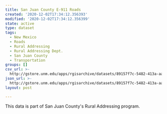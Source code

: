 ```yaml
---
title: San Juan County E-911 Roads
created: '2020-12-02T17:34:12.356393'
modified: '2020-12-02T17:34:12.356399'
state: active
type: dataset
tags:
  - New Mexico
  - Roads
  - Rural Addressing
  - Rural Addressing Dept.
  - San Juan County
  - Transportation
groups: []
csv_url: >-
  http://gstore.unm.edu/apps/rgisarchive/datasets/89157f7c-5482-413a-aa3d-94598fdd7874/sanjuanco_e911roads_shp.derived.csv
json_url: >-
  http://gstore.unm.edu/apps/rgisarchive/datasets/89157f7c-5482-413a-aa3d-94598fdd7874/sanjuanco_e911roads_shp.derived.json
layout: post

---
```

This data is
part of San Juan County's Rural Addressing program.
